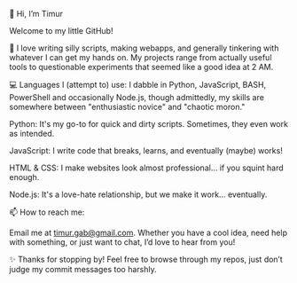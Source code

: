 👋 Hi, I’m Timur

Welcome to my little GitHub!

👀 I love writing silly scripts, making webapps, and generally tinkering with whatever I can get my hands on. My projects range from actually useful tools to questionable experiments that seemed like a good idea at 2 AM.

💻 Languages I (attempt to) use:
I dabble in Python, JavaScript, BASH, PowerShell and occasionally Node.js, though admittedly, my skills are somewhere between "enthusiastic novice" and "chaotic moron."

Python: It's my go-to for quick and dirty scripts. Sometimes, they even work as intended.

JavaScript: I write code that breaks, learns, and eventually (maybe) works!

HTML & CSS: I make websites look almost professional... if you squint hard enough.

Node.js: It's a love-hate relationship, but we make it work... eventually.

📫 How to reach me:

Email me at timur.gab@gmail.com. Whether you have a cool idea, need help with something, or just want to chat, I’d love to hear from you!

✨ Thanks for stopping by! Feel free to browse through my repos, just don’t judge my commit messages too harshly.
